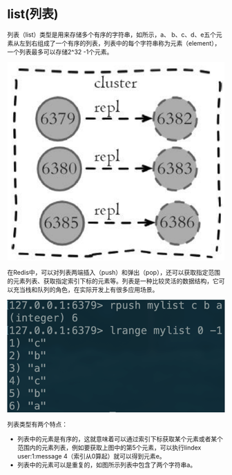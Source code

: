 # list\(列表\)

列表（list）类型是用来存储多个有序的字符串，如所示，a、 b、c、d、e五个元素从左到右组成了一个有序的列表，列表中的每个字符串称为元素（element），一个列表最多可以存储2^32 -1个元素。

![](../../.gitbook/assets/image%20%28105%29.png)

在Redis中，可以对列表两端插入（push）和弹出（pop），还可以获取指定范围的元素列表、获取指定索引下标的元素等。列表是一种比较灵活的数据结构，它可以充当栈和队列的角色，在实际开发上有很多应用场景。

![](../../.gitbook/assets/image%20%2828%29.png)

列表类型有两个特点：

* 列表中的元素是有序的，这就意味着可以通过索引下标获取某个元素或者某个范围内的元素列表，例如要获取上图中的第5个元素，可以执行lindex user:1:message 4（索引从0算起）就可以得到元素e。
* 列表中的元素可以是重复的，如图所示列表中包含了两个字符串a。



